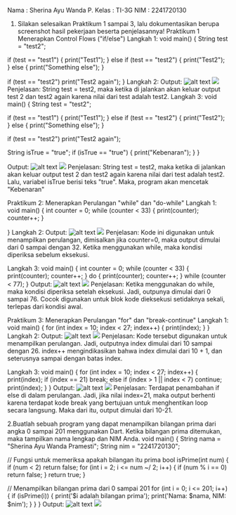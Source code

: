 Nama : Sherina Ayu Wanda P.
Kelas : TI-3G
NIM : 2241720130

1. Silakan selesaikan Praktikum 1 sampai 3, lalu dokumentasikan berupa screenshot hasil pekerjaan beserta penjelasannya!
Praktikum 1 Menerapkan Control Flows ("if/else")
Langkah 1:
void main() {
  String test = "test2";

  if (test == "test1") {
    print("Test1");
  } else if (test == "test2") {
    print("Test2");
  } else {
    print("Something else");
  }

  if (test == "test2") print("Test2 again");
}
Langkah 2:
Output:
![alt text](image.png)
<img src=image.png>
Penjelasan:
String test = test2, maka ketika di jalankan akan keluar output test 2 dan test2 again karena nilai dari test adalah test2.
Langkah 3:
void main() {
  String test = "test2";

  if (test == "test1") {
    print("Test1");
  } else if (test == "test2") {
    print("Test2");
  } else {
    print("Something else");
  }

  if (test == "test2") print("Test2 again");

  String isTrue = "true"; 
  if (isTrue == "true") {
    print("Kebenaran");
  }
}

Output:
![alt text](image-1.png)
<img src=image-1.png>
Penjelasan:
String test = test2, maka ketika di jalankan akan keluar output test 2 dan test2 again karena nilai dari test adalah test2. Lalu, variabel isTrue berisi teks "true". Maka, program akan mencetak "Kebenaran"

Praktikum 2: Menerapkan Perulangan "while" dan "do-while"
Langkah 1:
void main() {
  int counter = 0;
  while (counter < 33) {
    print(counter);
    counter++;
  }
  
}
Langkah 2:
Output:
![alt text](image-2.png)
<img src=image-2.png>
Penjelasan:
Kode ini digunakan untuk menampilkan perulangan, dimisalkan jika counter=0, maka output dimulai dari 0 sampai dengan 32. Ketika menggunakan while, maka kondisi diperiksa sebelum eksekusi.

Langkah 3:
void main() {
  int counter = 0;
  while (counter < 33) {
    print(counter);
    counter++;
  }
  do {
    print(counter);
    counter++;
  } while (counter < 77);
}
Output:
![alt text](image-3.png)
<img src=image-3.png>
Penjelasan:
Ketika menggunakan do while, maka kondisi diperiksa setelah eksekusi. Jadi, outpunya dimulai dari 0 sampai 76. Cocok digunakan untuk blok kode dieksekusi setidaknya sekali, terlepas dari kondisi awal.

Praktikum 3: Menerapkan Perulangan "for" dan "break-continue"
Langkah 1:
void main() {
  for (int index = 10; index < 27; index++) {
    print(index);
  }
}
Langkah 2:
Output:
![alt text](image-4.png)
<img src=image-4.png>
Penjelasan:
Kode tersebut digunakan untuk menampilkan perulangan. Jadi, outputnya index dimulai dari 10 sampai dengan 26. index++ mengindikasikan bahwa index dimulai dari 10 + 1, dan seterusnya sampai dengan batas index.

Langkah 3:
void main() {
  for (int index = 10; index < 27; index++) {
    print(index);
    if (index == 21)
      break;
    else if (index > 1 || index < 7) continue;
    print(index);
  }
}
Output:
![alt text](image-5.png)
<img src=image-5.png>
Penjelasan:
Terdapat penambahan if else di dalam perulangan. Jadi, jika nilai index=21, maka output berhenti karena terdapat kode break yang bertujuan untuk menghentikan loop secara langsung. Maka dari itu, output dimulai dari 10-21.

2.Buatlah sebuah program yang dapat menampilkan bilangan prima dari angka 0 sampai 201 menggunakan Dart. Ketika bilangan prima ditemukan, maka tampilkan nama lengkap dan NIM Anda.
void main() {
  String nama = "Sherina Ayu Wanda Pramesti";
  String nim = "2241720130";

  // Fungsi untuk memeriksa apakah bilangan itu prima
  bool isPrime(int num) {
    if (num < 2) return false;
    for (int i = 2; i <= num ~/ 2; i++) {
      if (num % i == 0) return false;
    }
    return true;
  }

  // Menampilkan bilangan prima dari 0 sampai 201
  for (int i = 0; i <= 201; i++) {
    if (isPrime(i)) {
      print('$i adalah bilangan prima');
      print('Nama: $nama, NIM: $nim');
    }
  }
}
Output:
![alt text](image-6.png)
<img src=image-6.png>
